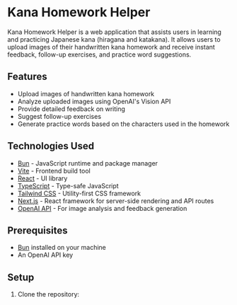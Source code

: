 # Kana Homework Helper

Kana Homework Helper is a web application that assists users in learning and practicing Japanese kana (hiragana and katakana). It allows users to upload images of their handwritten kana homework and receive instant feedback, follow-up exercises, and practice word suggestions.

## Features

- Upload images of handwritten kana homework
- Analyze uploaded images using OpenAI's Vision API
- Provide detailed feedback on writing
- Suggest follow-up exercises
- Generate practice words based on the characters used in the homework

## Technologies Used

- [Bun](https://bun.sh/) - JavaScript runtime and package manager
- [Vite](https://vitejs.dev/) - Frontend build tool
- [React](https://reactjs.org/) - UI library
- [TypeScript](https://www.typescriptlang.org/) - Type-safe JavaScript
- [Tailwind CSS](https://tailwindcss.com/) - Utility-first CSS framework
- [Next.js](https://nextjs.org/) - React framework for server-side rendering and API routes
- [OpenAI API](https://openai.com/api/) - For image analysis and feedback generation

## Prerequisites

- [Bun](https://bun.sh/) installed on your machine
- An OpenAI API key

## Setup

1. Clone the repository:

